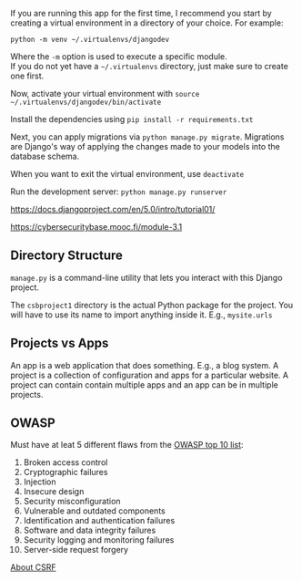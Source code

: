 If you are running this app for the first time, I recommend you start by creating a virtual environment in a directory of your choice. For example:
```console
python -m venv ~/.virtualenvs/djangodev
```
Where the `-m` option is used to execute a specific module.  
If you do not yet have a `~/.virtualenvs` directory, just make sure to create one first.  

Now, activate your virtual environment with
`source ~/.virtualenvs/djangodev/bin/activate`

Install the dependencies using `pip install -r requirements.txt`

Next, you can apply migrations via `python manage.py migrate`. Migrations are Django's way of applying the changes made to your models into the database schema.

When you want to exit the virtual environment, use `deactivate`

Run the development server: `python manage.py runserver`

https://docs.djangoproject.com/en/5.0/intro/tutorial01/

https://cybersecuritybase.mooc.fi/module-3.1

## Directory Structure

`manage.py` is a command-line utility that lets you interact with this Django project.

The `csbproject1` directory is the actual Python package for the project. You will have to use its name to import anything inside it. E.g., `mysite.urls`

## Projects vs Apps

An app is a web application that does something. E.g., a blog system. A project is a collection of configuration and apps for a particular website. A project can contain contain multiple apps and an app can be in multiple projects.

## OWASP

Must have at leat 5 different flaws from the [OWASP top 10 list](https://owasp.org/www-project-top-ten/):
1. Broken access control
2. Cryptographic failures
3. Injection
4. Insecure design
5. Security misconfiguration
6. Vulnerable and outdated components
7. Identification and authentication failures
8. Software and data integrity failures
9. Security logging and monitoring failures
10. Server-side request forgery

[About CSRF](https://www.cloudflare.com/learning/security/threats/cross-site-request-forgery/)
